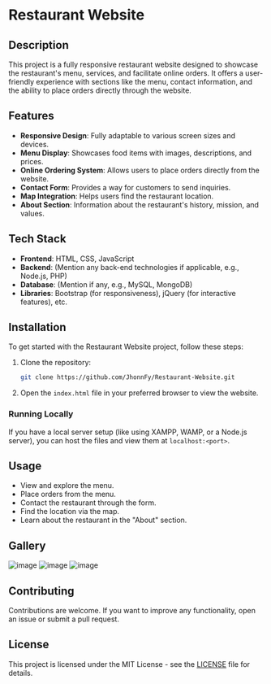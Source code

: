 # Restaurant Website

## Description

This project is a fully responsive restaurant website designed to showcase the restaurant's menu, services, and facilitate online orders. It offers a user-friendly experience with sections like the menu, contact information, and the ability to place orders directly through the website.

## Features

- **Responsive Design**: Fully adaptable to various screen sizes and devices.
- **Menu Display**: Showcases food items with images, descriptions, and prices.
- **Online Ordering System**: Allows users to place orders directly from the website.
- **Contact Form**: Provides a way for customers to send inquiries.
- **Map Integration**: Helps users find the restaurant location.
- **About Section**: Information about the restaurant's history, mission, and values.

## Tech Stack

- **Frontend**: HTML, CSS, JavaScript
- **Backend**: (Mention any back-end technologies if applicable, e.g., Node.js, PHP)
- **Database**: (Mention if any, e.g., MySQL, MongoDB)
- **Libraries**: Bootstrap (for responsiveness), jQuery (for interactive features), etc.

## Installation

To get started with the Restaurant Website project, follow these steps:

1. Clone the repository:

    ```bash
    git clone https://github.com/JhonnFy/Restaurant-Website.git
    ```

2. Open the `index.html` file in your preferred browser to view the website.

### Running Locally

If you have a local server setup (like using XAMPP, WAMP, or a Node.js server), you can host the files and view them at `localhost:<port>`.

## Usage

- View and explore the menu.
- Place orders from the menu.
- Contact the restaurant through the form.
- Find the location via the map.
- Learn about the restaurant in the "About" section.

## Gallery
![image](https://github.com/JhonnFy/Restaurant-Website/assets/97255802/e7032a57-6025-474e-9af6-d069bbaf13c0)
![image](https://github.com/JhonnFy/Restaurant-Website/assets/97255802/e4d0a825-9766-4620-b780-792a6f780a5e)
![image](https://github.com/JhonnFy/Restaurant-Website/assets/97255802/3e996b2a-41c8-4a02-a2c0-de850c7b2c40)

## Contributing

Contributions are welcome. If you want to improve any functionality, open an issue or submit a pull request.

## License

This project is licensed under the MIT License - see the [LICENSE](LICENSE) file for details.
